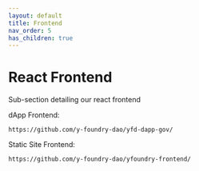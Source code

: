 ```yaml
---
layout: default
title: Frontend
nav_order: 5
has_children: true
---
```


# React Frontend

Sub-section detailing our react frontend

dApp Frontend:

`https://github.com/y-foundry-dao/yfd-dapp-gov/`

Static Site Frontend:

`https://github.com/y-foundry-dao/yfoundry-frontend/`